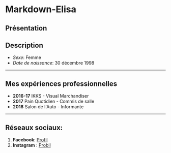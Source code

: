 # Markdown-Elisa

Présentation
-----------------

## Description

- *Sexe*: Femme
- *Date de naissance*: 30 décembre 1998

-----------------

## Mes expériences professionnelles

* **2016-17** IKKS - Visual Marchandiser
* **2017** Pain Quotidien - Commis de salle
* **2018** Salon de l'Auto - Informante

-----------------

## Réseaux sociaux:
1. __Facebook__: [Profil](https://www.facebook.com/renda.elisa)
2. __Instagram__ : [Probil](https://www.instagram.com/elisarnd/)

